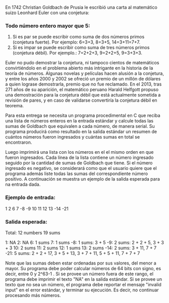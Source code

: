 En 1742 Christian Goldbach de Prusia le escribió una carta al matemático suizo
Leonhard Euler con una conjetura:

### Todo número entero mayor que 5:
1. Si es par se puede escribir como suma de dos números primos 
(conjetura fuerte). Por ejemplo: 6=3+3, 8=3+5, 14=3+11=7+7.
2. Si es impar se puede escribir como suma de tres números primos 
(conjetura débil). Por ejemplo.: 7=2+2+3, 9=2+2+5, 9=3+3+3.

Euler no pudo demostrar la conjetura, ni tampoco cientos de matemáticos
convirtiéndolo en el problema abierto más intrigante en la historia de la
teoría de números. Algunas novelas y películas hacen alusión a la conjetura,
y entre los años 2000 y 2002 se ofreció un premio de un millón de dólares 
a quien lograse demostrarla, premio que no fue reclamado. En el 2013, tras 
271 años de su aparición, el matemático peruano Harald Helfgott propuso una 
demostración para la conjetura débil que está actualmente sometida a 
revisión de pares, y en caso de validarse convertiría la conjetura débil 
en teorema.

Para esta entrega se necesita un programa procedimental en C que reciba una 
lista de números enteros en la entrada estándar y calcule todas las sumas de
Goldbach que equivalen a cada número, de manera serial. Su programa producirá 
como resultado en la salida estándar un resumen de cuántos números fueron 
ingresados y cuántas sumas en total se encontraron.

Luego imprimirá una lista con los números en el el mismo orden en que fueron 
ingresados. Cada línea de la lista contiene un número ingresado seguido por la 
cantidad de sumas de Goldbach que tiene. Si el número ingresado es negativo, 
se considerará como que el usuario quiere que el programa además liste todas 
las sumas del correspondiente número positivo. A continuación se muestra un 
ejemplo de la salida esperada para na entrada dada.

### Ejemplo de entrada:
1
2
6
7
-8
-9
10
11
12
13
-14
-21

### Salida esperada:
Total: 12 numbers 19 sums

1: NA
2: NA
6: 1 sums
7: 1 sums
-8: 1 sums: 3 + 5
-9: 2 sums: 2 + 2 + 5, 3 + 3 + 3
10: 2 sums
11: 2 sums
12: 1 sums
13: 2 sums
-14: 2 sums: 3 + 11, 7 + 7
-21: 5 sums: 2 + 2 + 17, 3 + 5 + 13, 3 + 7 + 11, 5 + 5 + 11, 7 + 7 + 7

Note que las sumas deben estar ordenadas por sus valores, del menor a mayor.
Su programa debe poder calcular números de 64 bits con signo, es decir,
entre 0 y 2^63-1 . Si se provee un número fuera de este rango, el programa
debe imprimir el texto "NA" en la salida estándar. Si se provee un texto
que no sea un número, el programa debe reportar el mensaje "invalid input"
en el error estándar, y terminar su ejecución. Es decir, no continuar 
procesando más números.
